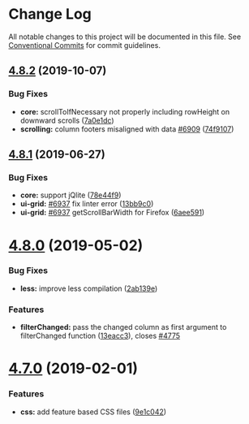 # Change Log

All notable changes to this project will be documented in this file.
See [Conventional Commits](https://conventionalcommits.org) for commit guidelines.

## [4.8.2](https://github.com/angular-ui/ui-grid/compare/v4.8.1...v4.8.2) (2019-10-07)


### Bug Fixes

* **core:** scrollToIfNecessary not properly including rowHeight on downward scrolls ([7a0e1dc](https://github.com/angular-ui/ui-grid/commit/7a0e1dc))
* **scrolling:** column footers misaligned with data [#6909](https://github.com/angular-ui/ui-grid/issues/6909) ([74f9107](https://github.com/angular-ui/ui-grid/commit/74f9107))





## [4.8.1](https://github.com/angular-ui/ui-grid/compare/v4.8.0...v4.8.1) (2019-06-27)


### Bug Fixes

* **core:** support jQlite ([78e44f9](https://github.com/angular-ui/ui-grid/commit/78e44f9))
* **ui-grid:** [#6937](https://github.com/angular-ui/ui-grid/issues/6937) fix linter error ([13bb9c0](https://github.com/angular-ui/ui-grid/commit/13bb9c0))
* **ui-grid:** [#6937](https://github.com/angular-ui/ui-grid/issues/6937) getScrollBarWidth for Firefox ([6aee591](https://github.com/angular-ui/ui-grid/commit/6aee591))





# [4.8.0](https://github.com/angular-ui/ui-grid/compare/v4.7.1...v4.8.0) (2019-05-02)


### Bug Fixes

* **less:** improve less compilation ([2ab139e](https://github.com/angular-ui/ui-grid/commit/2ab139e))


### Features

* **filterChanged:** pass the changed column as first argument to filterChanged function ([13eacc3](https://github.com/angular-ui/ui-grid/commit/13eacc3)), closes [#4775](https://github.com/angular-ui/ui-grid/issues/4775)





# [4.7.0](https://github.com/angular-ui/ui-grid/compare/v4.6.6...v4.7.0) (2019-02-01)


### Features

* **css:** add feature based CSS files ([9e1c042](https://github.com/angular-ui/ui-grid/commit/9e1c042))
